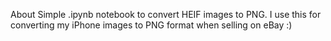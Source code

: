 About
Simple .ipynb notebook to convert HEIF images to PNG. I use this for converting my iPhone images to PNG format when selling on eBay :)
